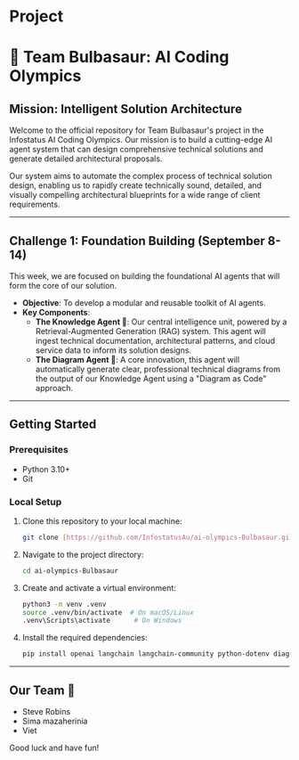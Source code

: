 # Project
# 🌿 Team Bulbasaur: AI Coding Olympics 

## Mission: Intelligent Solution Architecture

Welcome to the official repository for Team Bulbasaur's project in the Infostatus AI Coding Olympics. Our mission is to build a cutting-edge AI agent system that can design comprehensive technical solutions and generate detailed architectural proposals.

Our system aims to automate the complex process of technical solution design, enabling us to rapidly create technically sound, detailed, and visually compelling architectural blueprints for a wide range of client requirements.

***

## Challenge 1: Foundation Building (September 8-14)

This week, we are focused on building the foundational AI agents that will form the core of our solution.

* **Objective**: To develop a modular and reusable toolkit of AI agents.
* **Key Components**:
    * **The Knowledge Agent 🧠**: Our central intelligence unit, powered by a Retrieval-Augmented Generation (RAG) system. This agent will ingest technical documentation, architectural patterns, and cloud service data to inform its solution designs.
    * **The Diagram Agent 🎨**: A core innovation, this agent will automatically generate clear, professional technical diagrams from the output of our Knowledge Agent using a "Diagram as Code" approach.

***

## Getting Started

### Prerequisites

* Python 3.10+
* Git

### Local Setup

1.  Clone this repository to your local machine:
    ```bash
    git clone [https://github.com/InfostatusAu/ai-olympics-Bulbasaur.git](https://github.com/InfostatusAu/ai-olympics-Bulbasaur.git)
    ```
2.  Navigate to the project directory:
    ```bash
    cd ai-olympics-Bulbasaur
    ```
3.  Create and activate a virtual environment:
    ```bash
    python3 -m venv .venv
    source .venv/bin/activate  # On macOS/Linux
    .venv\Scripts\activate      # On Windows
    ```
4.  Install the required dependencies:
    ```bash
    pip install openai langchain langchain-community python-dotenv diagrams
    ```

***

## Our Team 🤝

* Steve Robins
* Sima mazaherinia
* Viet 

Good luck and have fun!